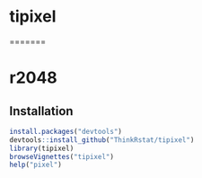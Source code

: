 # tipixel
=======
# r2048

## Installation



```R
install.packages("devtools")
devtools::install_github("ThinkRstat/tipixel")
library(tipixel)
browseVignettes("tipixel")
help("pixel")
```
